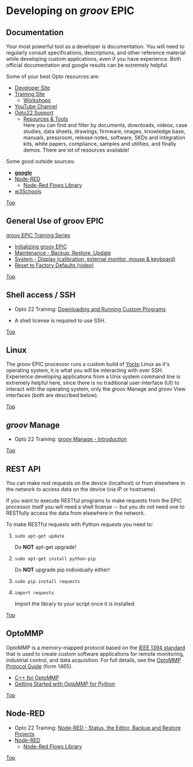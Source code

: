 # Developing on _groov_ EPIC

<a name="Top"></a>

## Documentation

Your most powerful tool as a developer is documentation. You will need to regularly consult specifications, descriptions, and other reference material while developing custom applications, even if you have experience. Both official documentation and google results can be extremely helpful.

Some of your best Opto resources are:

* [Developer Site](http://developer.opto22.com/ "developer.opto22")
* [Training Site](https://training.opto22.com/ "training.opto22")
    * [Workshops](http://workshops.opto22.com/ "workshops.opto22")
* [YouTube Channel](https://www.youtube.com/user/OptoVideo "OptoVideo")
* [Opto22 Support](https://www.opto22.com/support "opto22 support")
    * [Resources & Tools](https://www.opto22.com/support/resources-tools "resources & tools")<br>
        Here you can find and filter by documents, downloads, videos, case studies, data sheets, drawings, firmware, images, knowledge base, manuals, pressroom, release notes, software, SKDs and integration kits, white papers, compliance, samples and utilities, and finally demos.
        There are lot of resources available!

Some good outside sources:

* <b>[google](https://google.com/ "google.com")</b>
* [Node-RED](https://nodered.org/ "NodeRED.org")
    * [Node-Red Flows Library](https://flows.nodered.org/ "flows.NodeRED.org")
* [w3Schools](https://www.w3schools.com/ "w3schools.com")


[Top](#Top)

## General Use of groov EPIC

[groov EPIC Training Series](https://training.opto22.com/series/groov-epic-training-series, "training.opto22")

* [Initializing groov EPIC](https://training.opto22.com/series/groov-epic-training-series/maintenance-course "training.opto22.com")
* [Maintenance - Backup, Restore, Update](https://training.opto22.com/series/groov-epic-training-series/maintenance-backup-restore-update-1, "training.opto22")
* [System - Display (calibration, external monitor, mouse & keyboard)](https://training.opto22.com/series/groov-epic-training-series/system-display, "training.opto22")
* [Reset to Factory Defaults (video)](https://training.opto22.com/hardware-resetting-to-factory-defaults/211962, "training.opto22")



[Top](#Top)

## Shell access / SSH

* Opto 22 Training: [Downloading and Running Custom Programs](https://training.opto22.com/series/groov-epic-training-series/downloading-and-running-custom-programs/196374 "training.opto22")<br>

* A shell license is required to use SSH.



[Top](#Top)

## Linux

The _groov_ EPIC processor runs a custom build of [Yocto](https://www.yoctoproject.org, "Yocto Project") Linux as it's operating system, it is what you will be interacting with over SSH.<br>
Experience developing applications from a Unix system command line is extremely helpful here, since there is no traditional user interface (UI) to interact with the operating system, only the _groov_ Manage and _groov_ View interfaces (both are described below). 



[Top](#Top)

## _groov_ Manage

* Opto 22 Training: [groov Manage - Introduction](https://training.opto22.com/groov-manage-introduction/ "training.opto22")<br>



[Top](#Top)

## REST API
You can make rest requests on the device (localhost) or from elsewhere in the network to access data on the device (via IP or hostname).

If you want to execute RESTful programs to make requests from the EPIC processor itself you will need a shell license -- but you do not need one to RESTfully access the data from elsewhere in the network.

To make RESTful requests with Python requests you need to:

1. `sudo apt-get update`

    Do **NOT** apt-get upgrade!
2. `sudo apt-get install python-pip`

    Do **NOT** upgrade pip individually either!
3. `sudo pip install requests`

4. `import requests`

    Import the library to your script once it is installed



[Top](#Top)

## OptoMMP

OptoMMP is a memory-mapped protocol based on the [IEEE 1394 standard](https://standards.ieee.org/findstds/standard/1394-2008.html "IEEE Standards Association") that is used to create custom software applications for remote monitoring, industrial control, and data acquisition. For full details, see the [OptoMMP Protocol Guide](https://www.opto22.com/support/resources-tools/documents/1465-optommp-protocol-guide) (form 1465).

* [C++ for OptoMMP](http://developer.opto22.com/cpp "developer.opto22")
* [Getting Started with OptoMMP for Python](http://developer.opto22.com/pythonmmp/ "developer.opto22")


[Top](#Top)

## Node-RED

* Opto 22 Training: [Node-RED - Status, the Editor, Backup and Restore Projects](https://training.opto22.com/series/groov-epic-training-series/node-red-launch-the-editor-view-status-manage-project "training.opto22")<br>
* [Node-RED](https://nodered.org/ "NodeRED.org")
    * [Node-Red Flows Library](https://flows.nodered.org/ "flows.NodeRED.org")



[Top](#Top)